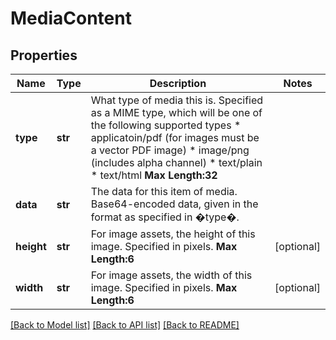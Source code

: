 # MediaContent

## Properties
Name | Type | Description | Notes
------------ | ------------- | ------------- | -------------
**type** | **str** | What type of media this is. Specified as a MIME type, which will be one of the following supported types   * applicatoin/pdf (for images must be a vector PDF image) * image/png (includes alpha channel) * text/plain  * text/html  __Max Length:32__   | 
**data** | **str** | The data for this item of media. Base64-encoded data, given in the format as specified in �type�.  | 
**height** | **str** | For image assets, the height of this image. Specified in pixels.     __Max Length:6__   | [optional] 
**width** | **str** | For image assets, the width of this image. Specified in pixels.        __Max Length:6__   | [optional] 

[[Back to Model list]](../README.md#documentation-for-models) [[Back to API list]](../README.md#documentation-for-api-endpoints) [[Back to README]](../README.md)


